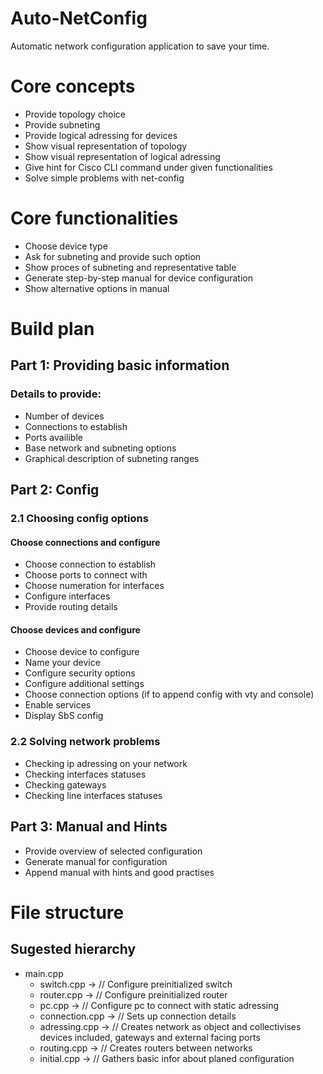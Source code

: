 # Auto-NetConfig
Automatic network configuration application to save your time.

# Core concepts

- Provide topology choice
- Provide subneting 
- Provide logical adressing for devices
- Show visual representation of topology
- Show visual representation of logical adressing
- Give hint for Cisco CLI command under given functionalities
- Solve simple problems with net-config

# Core functionalities

- Choose device type
- Ask for subneting and provide such option
- Show proces of subneting and representative table
- Generate step-by-step manual for device configuration
- Show alternative options in manual


# Build plan

## Part 1: Providing basic information

### Details to provide:
- Number of devices
- Connections to establish
- Ports availible
- Base network and subneting options
- Graphical description of subneting ranges

## Part 2: Config

### 2.1 Choosing config options

#### Choose connections and configure

- Choose connection to establish
- Choose ports to connect with
- Choose numeration for interfaces
- Configure interfaces
- Provide routing details

#### Choose devices and configure

- Choose device to configure
- Name your device
- Configure security options
- Configure additional settings
- Choose connection options (if to append config with vty and console)
- Enable services
- Display SbS config

### 2.2 Solving network problems

- Checking ip adressing on your network
- Checking interfaces statuses
- Checking gateways
- Checking line interfaces statuses

## Part 3: Manual and Hints

- Provide overview of selected configuration
- Generate manual for configuration
- Append manual with hints and good practises


# File structure

## Sugested hierarchy

- main.cpp
  - switch.cpp -> // Configure preinitialized switch
  - router.cpp -> // Configure preinitialized router
  - pc.cpp -> // Configure pc to connect with static adressing
  - connection.cpp -> // Sets up connection details
  - adressing.cpp -> // Creates network as object and collectivises devices included, gateways and external facing ports 
  - routing.cpp -> // Creates routers between networks
  - initial.cpp -> // Gathers basic infor about planed configuration